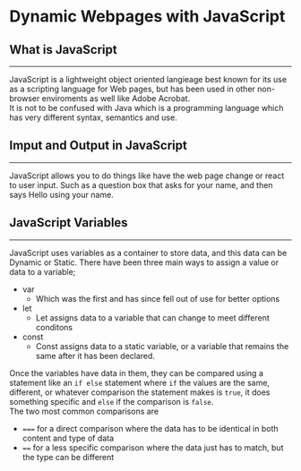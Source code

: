 # Dynamic Webpages with JavaScript

## What is JavaScript

---

JavaScript is a lightweight object oriented langieage best known for its use as a scripting language for Web pages, but has been used in other non-browser enviroments as well like Adobe Acrobat.<br>
It is not to be confused with Java which is a programming language which has very different syntax, semantics and use.
## Imput and Output in JavaScript

---

JavaScript allows you to do things like have the web page change or react to user input. Such as a question box that asks for your name, and then says Hello using your name.

## JavaScript Variables

---

JavaScript uses variables as a container to store data, and this data can be Dynamic or Static. There have been three main ways to assign a value or data to a variable;

- var
    - Which was the first and has since fell out of use for better options
- let
    - Let assigns data to a variable that can change to meet different conditons
- const
    - Const assigns data to a static variable, or a variable that remains the same after it has been declared.

Once the variables have data in them, they can be compared using a statement like an `if else` statement where `if` the values are the same, different, or whatever comparison the statement makes is `true`, it does something specific and `else` if the comparison is `false`.<br> 
The two most common comparisons are

- `===` for a direct comparison where the data has to be identical in both content and type of data
- `==` for a less specific comparison where the data just has to match, but the type can be different